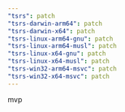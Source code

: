 ```yaml
---
"tsrs": patch
"tsrs-darwin-arm64": patch
"tsrs-darwin-x64": patch
"tsrs-linux-arm64-gnu": patch
"tsrs-linux-arm64-musl": patch
"tsrs-linux-x64-gnu": patch
"tsrs-linux-x64-musl": patch
"tsrs-win32-arm64-msvc": patch
"tsrs-win32-x64-msvc": patch
---
```


mvp
